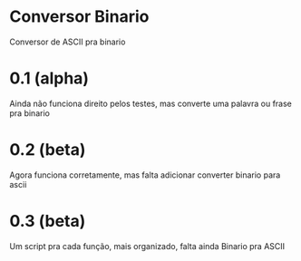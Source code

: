 # Conversor Binario
Conversor de ASCII pra binario

# 0.1 (alpha)
Ainda não funciona direito pelos testes, mas converte uma palavra ou frase pra binario

# 0.2 (beta)
Agora funciona corretamente, mas falta adicionar converter binario para ascii

# 0.3 (beta)
Um script pra cada função, mais organizado, falta ainda Binario pra ASCII
